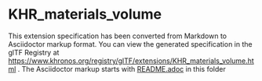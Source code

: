 <!--
Copyright 2022 The Khronos Group Inc.
SPDX-License-Identifier: LicenseRef-KhronosSpecCopyright
-->

# KHR_materials_volume

This extension specification has been converted from Markdown to Asciidoctor markup format.
You can view the generated specification in the glTF Registry at
https://www.khronos.org/registry/glTF/extensions/KHR_materials_volume.html .
The Asciidoctor markup starts with [README.adoc](README.adoc) in this folder
